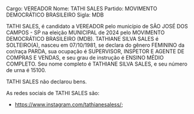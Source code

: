 Cargo: VEREADOR
Nome: TATHI SALES
Partido: MOVIMENTO DEMOCRÁTICO BRASILEIRO
Sigla: MDB

TATHI SALES, é candidato a VEREADOR pelo município de SÃO JOSÉ DOS CAMPOS - SP na eleição MUNICIPAL de 2024 pelo MOVIMENTO DEMOCRÁTICO BRASILEIRO (MDB).
TATHIANE SILVA SALES é SOLTEIRO(A), nasceu em 07/10/1981, se declara do gênero FEMININO da cor/raça PARDA, sua ocupação é SUPERVISOR, INSPETOR E AGENTE DE COMPRAS E VENDAS, e seu grau de instrução é ENSINO MÉDIO COMPLETO.
Seu nome completo é TATHIANE SILVA SALES, e seu número de urna é 15100.

TATHI SALES não declarou bens.


As redes sociais de TATHI SALES são:
- https://www.instagram.com/tathianesaless/;